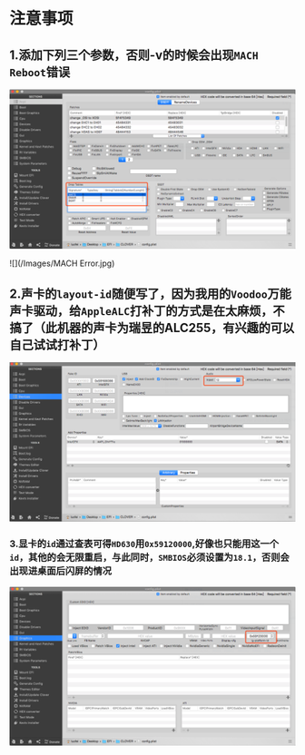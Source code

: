 # 注意事项
## 1.添加下列三个参数，否则-v的时候会出现`MACH Reboot`错误
![](/Images/1.png)

![](/Images/MACH Error.jpg)
## 2.声卡的`layout-id`随便写了，因为我用的`Voodoo`万能声卡驱动，给`AppleALC`打补丁的方式是在太麻烦，不搞了（此机器的声卡为瑞昱的ALC255，有兴趣的可以自己试试打补丁）
![](/Images/Audio.png)

### 3.显卡的`id`通过查表可得`HD630`用`0x59120000`,好像也只能用这一个`id`，其他的会无限重启，与此同时，`SMBIOS`必须设置为`18.1`，否则会出现进桌面后闪屏的情况
![](/Images/Graphics.png)